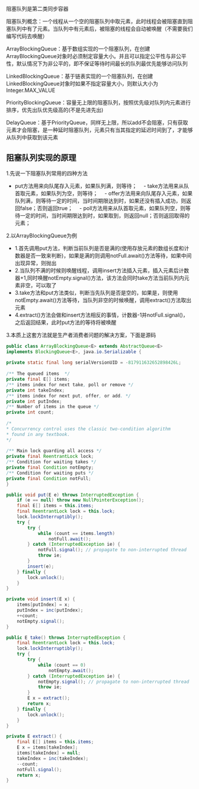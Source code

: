 阻塞队列是第二类同步容器

阻塞队列概念：一个线程从一个空的阻塞队列中取元素，此时线程会被阻塞直到阻塞队列中有了元素。当队列中有元素后，被阻塞的线程会自动被唤醒（不需要我们编写代码去唤醒）

ArrayBlockingQueue：基于数组实现的一个阻塞队列，在创建ArrayBlockingQueue对象时必须制定容量大小。并且可以指定公平性与非公平性，默认情况下为非公平的，即不保证等待时间最长的队列最优先能够访问队列

LinkedBlockingQueue：基于链表实现的一个阻塞队列，在创建LinkedBlockingQueue对象时如果不指定容量大小，则默认大小为Integer.MAX_VALUE

PriorityBlockingQueue：容量无上限的阻塞队列，按照优先级对队列内元素进行排序，优先出队优先级高的(不是先进先出)

DelayQueue：基于PriorityQueue，同样无上限，所以add不会阻塞，只有获取元素才会阻塞，是一种延时阻塞队列，元素只有当其指定的延迟时间到了，才能够从队列中获取到该元素

## 阻塞队列实现的原理

1.先说一下阻塞队列常用的四种方法
  - put方法用来向队尾存入元素，如果队列满，则等待；
　- take方法用来从队首取元素，如果队列为空，则等待；
　- offer方法用来向队尾存入元素，如果队列满，则等待一定的时间，当时间期限达到时，如果还没有插入成功，则返回false；否则返回true；
　- poll方法用来从队首取元素，如果队列空，则等待一定的时间，当时间期限达到时，如果取到，则返回null；否则返回取得的元素；

2.以ArrayBlockingQueue为例
  - 1.首先调用put方法，判断当前队列是否是满的(使用存放元素的数组长度和计数器是否一致来判断)，如果是满的则调用notFull.await()方法等待，如果中间出现异常，则抛出
  - 2.当队列不满的时候则唤醒线程，调用insert方法插入元素，插入元素后计数器+1,同时唤醒notEmpty.signal()方法，该方法会同时take方法当前队列内元素非空，可以取了
  - 3.take方法和put方法类似，判断当先队列是否是空的，如果是，则使用notEmpty.await()方法等待，当队列非空的时候唤醒，调用extract()方法取出元素
  - 4.extract()方法会做和insert方法相反的事情，计数器-1并notFull.signal()，之后返回结果，此时put方法的等待将被唤醒

3.本质上这套方法就是生产者消费者问题的解决方案，下面是源码

```java
public class ArrayBlockingQueue<E> extends AbstractQueue<E>
implements BlockingQueue<E>, java.io.Serializable {
 
private static final long serialVersionUID = -817911632652898426L;
 
/** The queued items  */
private final E[] items;
/** items index for next take, poll or remove */
private int takeIndex;
/** items index for next put, offer, or add. */
private int putIndex;
/** Number of items in the queue */
private int count;
 
/*
* Concurrency control uses the classic two-condition algorithm
* found in any textbook.
*/
 
/** Main lock guarding all access */
private final ReentrantLock lock;
/** Condition for waiting takes */
private final Condition notEmpty;
/** Condition for waiting puts */
private final Condition notFull;
}
```

```java
public void put(E e) throws InterruptedException {
    if (e == null) throw new NullPointerException();
    final E[] items = this.items;
    final ReentrantLock lock = this.lock;
    lock.lockInterruptibly();
    try {
        try {
            while (count == items.length)
                notFull.await();
        } catch (InterruptedException ie) {
            notFull.signal(); // propagate to non-interrupted thread
            throw ie;
        }
        insert(e);
    } finally {
        lock.unlock();
    }
}
```

```java
private void insert(E x) {
    items[putIndex] = x;
    putIndex = inc(putIndex);
    ++count;
    notEmpty.signal();
}
```

```java
public E take() throws InterruptedException {
    final ReentrantLock lock = this.lock;
    lock.lockInterruptibly();
    try {
        try {
            while (count == 0)
                notEmpty.await();
        } catch (InterruptedException ie) {
            notEmpty.signal(); // propagate to non-interrupted thread
            throw ie;
        }
        E x = extract();
        return x;
    } finally {
        lock.unlock();
    }
}
```

```java
private E extract() {
    final E[] items = this.items;
    E x = items[takeIndex];
    items[takeIndex] = null;
    takeIndex = inc(takeIndex);
    --count;
    notFull.signal();
    return x;
}
```


